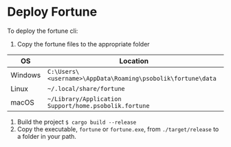 # Deploy Fortune
To deploy the fortune cli:
1. Copy the fortune files to the appropriate folder

| OS      | Location                                                    |
|---------|-------------------------------------------------------------|
| Windows | `C:\Users\<username>\AppData\Roaming\psobolik\fortune\data` |
| Linux   | `~/.local/share/fortune`                                    |
| macOS   | `~/Library/Application Support/home.psobolik.fortune`       |

1. Build the project `$ cargo build --release`
2. Copy the executable, `fortune` or `fortune.exe`, from `./target/release` to a folder in your path. 
